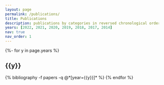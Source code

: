 ```yaml
---
layout: page
permalink: /publications/
title: Publications
description: publications by categories in reversed chronological order.
years: [2022, 2021, 2020, 2019, 2018, 2017, 2014]
nav: true
nav_order: 1
---
```

<!-- _pages/publications.md -->
<div class="publications">

{%- for y in page.years %}
  <h2 class="year">{{y}}</h2>
  {% bibliography -f papers -q @*[year={{y}}]* %}
{% endfor %}

</div>
